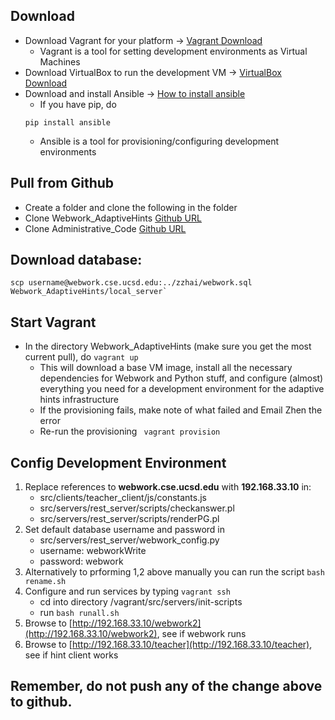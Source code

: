 ## Download
- Download Vagrant for your platform -> [Vagrant Download](https://www.vagrantup.com/downloads.html)
	- Vagrant is a tool for setting development environments as Virtual Machines
- Download VirtualBox to run the development VM -> [VirtualBox Download](https://www.virtualbox.org/wiki/Downloads)
- Download and install Ansible -> [How to install ansible](http://docs.ansible.com/intro_installation.html) 
	- If you have pip, do
	```
	pip install ansible
	```
	- Ansible is a tool for provisioning/configuring development environments

## Pull from Github
- Create a folder and clone the following in the folder
- Clone Webwork_AdaptiveHints [Github URL](https://github.com/cse103/Webwork_AdaptiveHints)
- Clone Administrative_Code [Github URL](https://github.com/cse103/Administrative_Code)

## Download database:
	scp username@webwork.cse.ucsd.edu:../zzhai/webwork.sql Webwork_AdaptiveHints/local_server`

## Start Vagrant
- In the directory Webwork_AdaptiveHints (make sure you get the most current pull), do `vagrant up`
	- This will download a base VM image, install all the necessary dependencies for Webwork and Python stuff,
	  and configure (almost) everything you need for a development environment for the adaptive hints infrastructure
	- If the provisioning fails, make note of what failed and Email Zhen the error
	- Re-run the provisioning `	vagrant provision`

## Config Development Environment
1. Replace references to **webwork.cse.ucsd.edu** with **192.168.33.10** in:
	- src/clients/teacher_client/js/constants.js
	- src/servers/rest_server/scripts/checkanswer.pl
	- src/servers/rest_server/scripts/renderPG.pl
2. Set default database username and password in
	- src/servers/rest_server/webwork_config.py
	- username: webworkWrite
	- password: webwork
3. Alternatively to prforming 1,2 above manually you can run the script `bash rename.sh`
4. Configure and run services by typing `vagrant ssh`
	- cd into directory /vagrant/src/servers/init-scripts
	- run `bash runall.sh`
5. Browse to [http://192.168.33.10/webwork2](http://192.168.33.10/webwork2), see if webwork runs
6. Browse to [http://192.168.33.10/teacher](http://192.168.33.10/teacher), see if hint client works

## Remember, do not push any of the change above to github.
